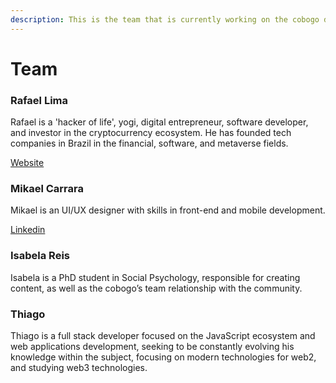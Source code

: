 ```yaml
---
description: This is the team that is currently working on the cobogo dApp.
---
```


# Team

### Rafael Lima

Rafael is a 'hacker of life', yogi, digital entrepreneur, software developer, and investor in the cryptocurrency ecosystem. He has founded tech companies in Brazil in the financial, software, and metaverse fields.

[Website](https://rafael.adm.br)

### Mikael Carrara

Mikael is an UI/UX designer with skills in front-end and mobile development.

[Linkedin](https://www.linkedin.com/in/mikaelcarrara/)

### Isabela Reis

Isabela is a PhD student in Social Psychology, responsible for creating content, as well as the cobogo’s team relationship with the community.

### Thiago&#x20;

Thiago is a full stack developer focused on the JavaScript ecosystem and web applications development, seeking to be constantly evolving his knowledge within the subject, focusing on modern technologies for web2, and studying web3 technologies.
